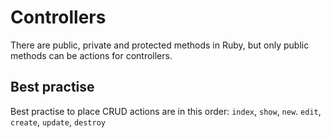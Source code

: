 # Controllers

There are public, private and protected methods in Ruby, but only public methods can be actions for controllers.

## Best practise

Best practise to place CRUD actions are in this order:
`index`, `show`, `new`. `edit`, `create`, `update`, `destroy`